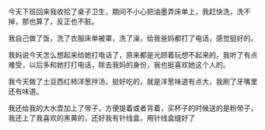 今天下班回来我收拾了桌子卫生，期间不小心把油墨弄床单上，我赶快洗，洗不掉，那也算了，反正也不脏。

我自己做了饭，洗了衣服床单被罩，洗了澡，给我爸妈都打了电话，感觉挺好的。

我妈说今天怎么想起来给她打电话了，原来都是光顾着玩想不起来的，我听了有点难受，以后多和她打打电话，除去我妈的身份，我也挺喜欢她这个人的。

我今天做了土豆西红柿洋葱拌汤，挺好吃的，就是洋葱味道有点大，我刷了牙嘴里还有味道。

我还给我的大水壶加上了带子，方便提着或者背着，买杯子的时候送的是粉带子，我还上了我喜欢的黑黄的，还好我有针线盒，用针线盒缝好了